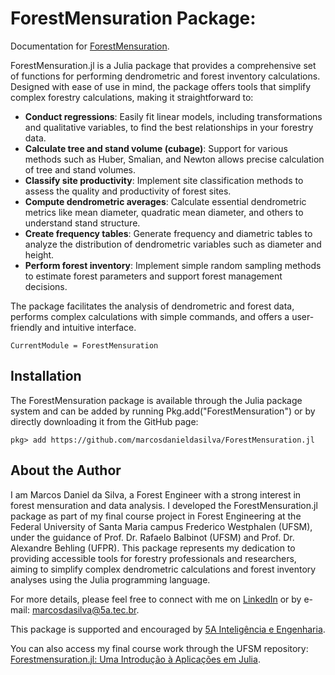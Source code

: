 # ForestMensuration Package:

Documentation for [ForestMensuration](https://github.com/marcosdanieldasilva/ForestMensuration.jl).

ForestMensuration.jl is a Julia package that provides a comprehensive set of functions for performing dendrometric and forest inventory calculations. Designed with ease of use in mind, the package offers tools that simplify complex forestry calculations, making it straightforward to:

- **Conduct regressions**: Easily fit linear models, including transformations and qualitative variables, to find the best relationships in your forestry data.
- **Calculate tree and stand volume (cubage)**: Support for various methods such as Huber, Smalian, and Newton allows precise calculation of tree and stand volumes.
- **Classify site productivity**: Implement site classification methods to assess the quality and productivity of forest sites.
- **Compute dendrometric averages**: Calculate essential dendrometric metrics like mean diameter, quadratic mean diameter, and others to understand stand structure.
- **Create frequency tables**: Generate frequency and diametric tables to analyze the distribution of dendrometric variables such as diameter and height.
- **Perform forest inventory**: Implement simple random sampling methods to estimate forest parameters and support forest management decisions.

The package facilitates the analysis of dendrometric and forest data, performs complex calculations with simple commands, and offers a user-friendly and intuitive interface.

```@meta
CurrentModule = ForestMensuration
```

## Installation

The ForestMensuration package is available through the Julia package system and can be added by running Pkg.add("ForestMensuration") or by directly downloading it from the GitHub page:

```julia-repl
pkg> add https://github.com/marcosdanieldasilva/ForestMensuration.jl
```

## About the Author

I am Marcos Daniel da Silva, a Forest Engineer with a strong interest in forest mensuration and data analysis. I developed the ForestMensuration.jl package as part of my final course project in Forest Engineering at the Federal University of Santa Maria campus Frederico Westphalen (UFSM), under the guidance of Prof. Dr. Rafaelo Balbinot (UFSM) and Prof. Dr. Alexandre Behling (UFPR). This package represents my dedication to providing accessible tools for forestry professionals and researchers, aiming to simplify complex dendrometric calculations and forest inventory analyses using the Julia programming language.

For more details, please feel free to connect with me on [LinkedIn](https://www.linkedin.com/in/marcosdanieldasilva/?locale=en_US) or by e-mail: [marcosdasilva@5a.tec.br](mailto:marcosdasilva@5a.tec.br).

This package is supported and encouraged by [5A Inteligência e Engenharia](https://5a.tec.br/).

You can also access my final course work through the UFSM repository: [Forestmensuration.jl: Uma Introdução à Aplicações em Julia](https://repositorio.ufsm.br/handle/1/31917?show=full).
